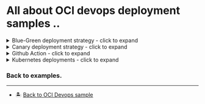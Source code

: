 All about OCI devops deployment samples ..
=======

<details>
  <summary>Blue-Green deployment strategy - click to expand</summary>
  
* [Deploy to OKE following OCI Devops blue-green deployment strategy](./oci-devops-deploy-with-blue-green-model/)
* [Deploy to Instances  following OCI Devops blue-green deployment strategy](./oci-devops-deploy-instances-with-blue-green-model/)

</details>

<details>
  <summary>Canary deployment strategy - click to expand</summary>
  
* [Deploy to OKE with a stateful backend data with canary strategy](./oci-devops-oke-canary-with-stateful-app/)
* [Deploy to OKE following OCI Devops canary deployment strategy](./oci-devops-deploy-with-canary-model-oke/)
* [Deploy to Instances  following OCI Devops canary deployment strategy](./oci-devops-deploy-instances-with-canary/)

</details>


<details>
  <summary>Github Action - click to expand</summary>

* [Deploy to OKE with Github actions](.//oci-devops-githubactions-deploy/)

</details>


<details>
  <summary>Kubernetes deployments - click to expand</summary>

* [Deploy using helmchart to an OKE on an artifact upload](./oci_helm_function_deployment/)
* [Invoke deployment pipeline on a container image upload](./oci-devops-deploy-on-imageupload/)

</details>

### Back to examples.
----

- 🏝️ [Back to OCI Devops sample](../README.md)

